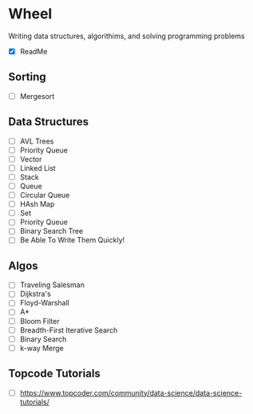 # Wheel
Writing data structures, algorithims, and solving programming problems

- [x] ReadMe

## Sorting
- [ ] Mergesort

## Data Structures
- [ ] AVL Trees
- [ ] Priority Queue
- [ ] Vector
- [ ] Linked List
- [ ] Stack
- [ ] Queue
- [ ] Circular Queue
- [ ] HAsh Map
- [ ] Set
- [ ] Priority Queue
- [ ] Binary Search Tree
- [ ] Be Able To Write Them Quickly!

## Algos
- [ ] Traveling Salesman
- [ ] Dijkstra's
- [ ] Floyd-Warshall
- [ ] A*
- [ ] Bloom Filter
- [ ] Breadth-First Iterative Search
- [ ] Binary Search
- [ ] k-way Merge

## Topcode Tutorials
- [ ] https://www.topcoder.com/community/data-science/data-science-tutorials/
